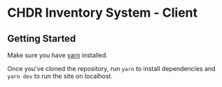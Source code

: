 # CHDR Inventory System - Client

## Getting Started

Make sure you have [yarn](https://classic.yarnpkg.com/lang/en/docs/install/#mac-stable) installed.

Once you've cloned the repository, run `yarn` to install dependencies and `yarn dev` to run the site on localhost.
